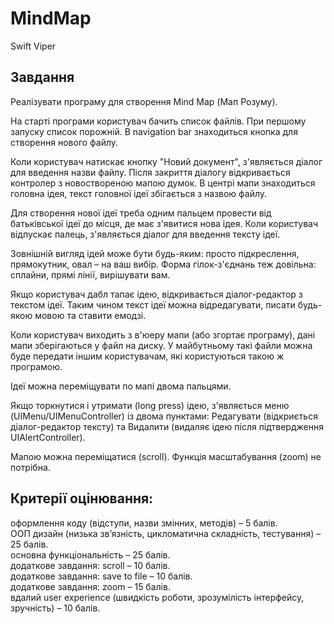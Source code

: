 # MindMap
Swift
Viper

## Завдання
Реалізувати програму для створення Mind Map (Мап Розуму).

На старті програми користувач бачить список файлів. При першому запуску список порожній. В navigation bar знаходиться кнопка для створення нового файлу.

Коли користувач натискає кнопку "Новий документ", з'являється діалог для введення назви файлу. Після закриття діалогу відкривається контролер з новоствореною мапою думок. В центрі мапи знаходиться головна ідея, текст головної ідеї збігається з назвою файлу.

Для створення нової ідеї треба одним пальцем провести від батьківської ідеї до місця, де має з'явитися нова ідея. Коли користувач відпускає палець, з'являється діалог для введення тексту ідеї.

Зовнішній вигляд ідей може бути будь-яким: просто підкреслення, прямокутник, овал – на ваш вибір. Форма гілок-з'єднань теж довільна: сплайни, прямі лінії, вирішувати вам.

Якщо користувач дабл тапає ідею, відкривається діалог-редактор з текстом ідеї. Таким чином текст ідеї можна відредагувати, писати будь-якою мовою та ставити емодзі. 

Коли користувач виходить з в'юеру мапи (або згортає програму), дані мапи зберігаються у файл на диску. У майбутньому такі файли можна буде передати іншим користувачам, які користуються такою ж програмою. 

Ідеї можна переміщувати по мапі двома пальцями.

Якщо торкнутися і утримати (long press) ідею, з'являється меню (UIMenu/UIMenuController) із двома пунктами: Редагувати (відкриється діалог-редактор тексту) та Видалити (видаляє ідею після підтвердження UIAlertController).

Мапою можна переміщатися (scroll). Функція масштабування (zoom) не потрібна.


## Критерії оцінювання:
оформлення коду (відступи, назви змінних, методів) – 5 балів.
<br />ООП дизайн (низька зв’язність, цикломатична складність, тестування) – 25 балів.
<br />основна функціональність – 25 балів.
<br />додаткове завдання: scroll – 10 балів.
<br />додаткове завдання: save to file – 10 балів.
<br />додаткове завдання: zoom – 15 балів.
<br />вдалий user experience (швидкість роботи, зрозумілість інтерфейсу, зручність) – 10 балів.
